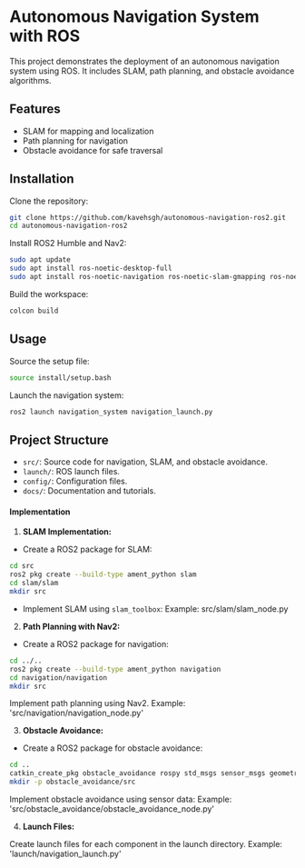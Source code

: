 # Autonomous Navigation System with ROS

This project demonstrates the deployment of an autonomous navigation system using ROS. It includes SLAM, path planning, and obstacle avoidance algorithms.

## Features
- SLAM for mapping and localization
- Path planning for navigation
- Obstacle avoidance for safe traversal

## Installation

Clone the repository:

```bash
git clone https://github.com/kavehsgh/autonomous-navigation-ros2.git
cd autonomous-navigation-ros2
```

Install ROS2 Humble and Nav2:

```bash
sudo apt update
sudo apt install ros-noetic-desktop-full
sudo apt install ros-noetic-navigation ros-noetic-slam-gmapping ros-noetic-move-base
```

Build the workspace:

```bash
colcon build
```

## Usage

Source the setup file:

```bash
source install/setup.bash
```


Launch the navigation system:

```bash
ros2 launch navigation_system navigation_launch.py
```

## Project Structure

- `src/`: Source code for navigation, SLAM, and obstacle avoidance.
- `launch/`: ROS launch files.
- `config/`: Configuration files.
- `docs/`: Documentation and tutorials.



#### Implementation

1. **SLAM Implementation:**

- Create a ROS2 package for SLAM:
  
```bash
cd src
ros2 pkg create --build-type ament_python slam
cd slam/slam
mkdir src
```

- Implement SLAM using `slam_toolbox`:
Example: src/slam/slam_node.py


2. **Path Planning with Nav2:**

- Create a ROS2 package for navigation:

```bash
cd ../..
ros2 pkg create --build-type ament_python navigation
cd navigation/navigation
mkdir src
```
Implement path planning using Nav2.
Example: 'src/navigation/navigation_node.py'


3. **Obstacle Avoidance:**

- Create a ROS2 package for obstacle avoidance:
```bash
cd ..
catkin_create_pkg obstacle_avoidance rospy std_msgs sensor_msgs geometry_msgs
mkdir -p obstacle_avoidance/src
```

Implement obstacle avoidance using sensor data:
Example: 'src/obstacle_avoidance/obstacle_avoidance_node.py'

4. **Launch Files:**

Create launch files for each component in the launch directory.
Example: 'launch/navigation_launch.py'

